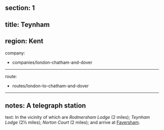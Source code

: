 section: 1
----
title: Teynham
----
region: Kent
----
company:
- companies/london-chatham-and-dover
----
route:
- routes/london-to-chatham-and-dover
----
notes: A telegraph station
----
text: In the vicinity of which are *Rodmersham Lodge* (2 miles); *Teynham Lodge* (2½ miles); *Norton Court* (2 miles); and arrive at [Faversham](/stations/faversham).
